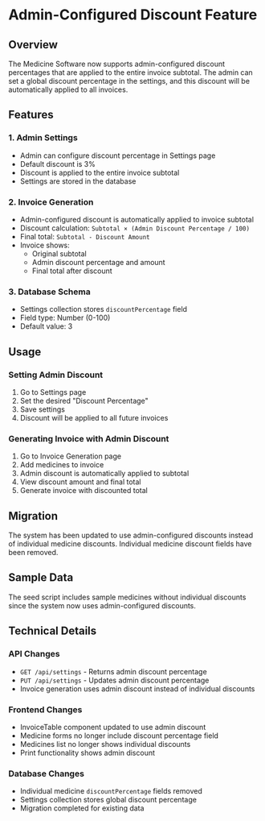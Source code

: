 # Admin-Configured Discount Feature

## Overview
The Medicine Software now supports admin-configured discount percentages that are applied to the entire invoice subtotal. The admin can set a global discount percentage in the settings, and this discount will be automatically applied to all invoices.

## Features

### 1. Admin Settings
- Admin can configure discount percentage in Settings page
- Default discount is 3%
- Discount is applied to the entire invoice subtotal
- Settings are stored in the database

### 2. Invoice Generation
- Admin-configured discount is automatically applied to invoice subtotal
- Discount calculation: `Subtotal × (Admin Discount Percentage / 100)`
- Final total: `Subtotal - Discount Amount`
- Invoice shows:
  - Original subtotal
  - Admin discount percentage and amount
  - Final total after discount

### 3. Database Schema
- Settings collection stores `discountPercentage` field
- Field type: Number (0-100)
- Default value: 3

## Usage

### Setting Admin Discount
1. Go to Settings page
2. Set the desired "Discount Percentage"
3. Save settings
4. Discount will be applied to all future invoices

### Generating Invoice with Admin Discount
1. Go to Invoice Generation page
2. Add medicines to invoice
3. Admin discount is automatically applied to subtotal
4. View discount amount and final total
5. Generate invoice with discounted total

## Migration
The system has been updated to use admin-configured discounts instead of individual medicine discounts. Individual medicine discount fields have been removed.

## Sample Data
The seed script includes sample medicines without individual discounts since the system now uses admin-configured discounts.

## Technical Details

### API Changes
- `GET /api/settings` - Returns admin discount percentage
- `PUT /api/settings` - Updates admin discount percentage
- Invoice generation uses admin discount instead of individual discounts

### Frontend Changes
- InvoiceTable component updated to use admin discount
- Medicine forms no longer include discount percentage field
- Medicines list no longer shows individual discounts
- Print functionality shows admin discount

### Database Changes
- Individual medicine `discountPercentage` fields removed
- Settings collection stores global discount percentage
- Migration completed for existing data 